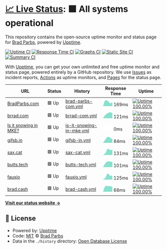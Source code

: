 # [📈 Live Status](https://bradp.github.io/uptime): <!--live status--> **🟩 All systems operational**

This repository contains the open-source uptime monitor and status page for [Brad Parbs](https://brad.party), powered by [Upptime](https://github.com/upptime/upptime).

[![Uptime CI](https://github.com/koj-co/upptime/workflows/Uptime%20CI/badge.svg)](https://github.com/koj-co/upptime/actions?query=workflow%3A%22Uptime+CI%22)
[![Response Time CI](https://github.com/koj-co/upptime/workflows/Response%20Time%20CI/badge.svg)](https://github.com/koj-co/upptime/actions?query=workflow%3A%22Response+Time+CI%22)
[![Graphs CI](https://github.com/koj-co/upptime/workflows/Graphs%20CI/badge.svg)](https://github.com/koj-co/upptime/actions?query=workflow%3A%22Graphs+CI%22)
[![Static Site CI](https://github.com/koj-co/upptime/workflows/Static%20Site%20CI/badge.svg)](https://github.com/koj-co/upptime/actions?query=workflow%3A%22Static+Site+CI%22)
[![Summary CI](https://github.com/koj-co/upptime/workflows/Summary%20CI/badge.svg)](https://github.com/koj-co/upptime/actions?query=workflow%3A%22Summary+CI%22)

With [Upptime](https://upptime.js.org), you can get your own unlimited and free uptime monitor and status page, powered entirely by a GitHub repository. We use [Issues](https://github.com/bradp/uptime/issues) as incident reports, [Actions](https://github.com/bradp/uptime/actions) as uptime monitors, and [Pages](https://bradp.github.io/uptime) for the status page.

<!--start: status pages-->
<!-- This summary is generated by Upptime (https://github.com/upptime/upptime) -->
<!-- Do not edit this manually, your changes will be overwritten -->

| URL                                                         | Status | History                                                                                                     | Response Time                                                                           | Uptime                                                                                                                                                                                                                             |
| ----------------------------------------------------------- | ------ | ----------------------------------------------------------------------------------------------------------- | --------------------------------------------------------------------------------------- | ---------------------------------------------------------------------------------------------------------------------------------------------------------------------------------------------------------------------------------- |
| [BradParbs.com](https://bradparbs.com)                      | 🟩 Up  | [brad-parbs-com.yml](https://github.com/bradp/uptime/commits/master/history/brad-parbs-com.yml)             | <img alt="Response time graph" src="./graphs/brad-parbs-com.png" height="20"> 169ms     | [![Uptime 100.00%](https://img.shields.io/endpoint?url=https%3A%2F%2Fraw.githubusercontent.com%2Fbradp%2Fuptime%2Fmaster%2Fapi%2Fbrad-parbs-com%2Fuptime.json)](https://bradp.github.io/uptime/history/brad-parbs-com)             |
| [brrad.com](https://brrad.com/w)                            | 🟩 Up  | [brrad-com.yml](https://github.com/bradp/uptime/commits/master/history/brrad-com.yml)                       | <img alt="Response time graph" src="./graphs/brrad-com.png" height="20"> 121ms          | [![Uptime 100.00%](https://img.shields.io/endpoint?url=https%3A%2F%2Fraw.githubusercontent.com%2Fbradp%2Fuptime%2Fmaster%2Fapi%2Fbrrad-com%2Fuptime.json)](https://bradp.github.io/uptime/history/brrad-com)                       |
| [Is it snowing in MKE?](https://isitsnowinginmilwaukee.com) | 🟩 Up  | [is-it-snowing-in-mke.yml](https://github.com/bradp/uptime/commits/master/history/is-it-snowing-in-mke.yml) | <img alt="Response time graph" src="./graphs/is-it-snowing-in-mke.png" height="20"> 0ms | [![Uptime 100.00%](https://img.shields.io/endpoint?url=https%3A%2F%2Fraw.githubusercontent.com%2Fbradp%2Fuptime%2Fmaster%2Fapi%2Fis-it-snowing-in-mke%2Fuptime.json)](https://bradp.github.io/uptime/history/is-it-snowing-in-mke) |
| [gifsb.in](https://gifsb.in)                                | 🟩 Up  | [gifsb-in.yml](https://github.com/bradp/uptime/commits/master/history/gifsb-in.yml)                         | <img alt="Response time graph" src="./graphs/gifsb-in.png" height="20"> 84ms            | [![Uptime 100.00%](https://img.shields.io/endpoint?url=https%3A%2F%2Fraw.githubusercontent.com%2Fbradp%2Fuptime%2Fmaster%2Fapi%2Fgifsb-in%2Fuptime.json)](https://bradp.github.io/uptime/history/gifsb-in)                         |
| [sax.cat](https://sax.cat)                                  | 🟩 Up  | [sax-cat.yml](https://github.com/bradp/uptime/commits/master/history/sax-cat.yml)                           | <img alt="Response time graph" src="./graphs/sax-cat.png" height="20"> 131ms            | [![Uptime 100.00%](https://img.shields.io/endpoint?url=https%3A%2F%2Fraw.githubusercontent.com%2Fbradp%2Fuptime%2Fmaster%2Fapi%2Fsax-cat%2Fuptime.json)](https://bradp.github.io/uptime/history/sax-cat)                           |
| [butts.tech](https://butts.tech)                            | 🟩 Up  | [butts-tech.yml](https://github.com/bradp/uptime/commits/master/history/butts-tech.yml)                     | <img alt="Response time graph" src="./graphs/butts-tech.png" height="20"> 101ms         | [![Uptime 100.00%](https://img.shields.io/endpoint?url=https%3A%2F%2Fraw.githubusercontent.com%2Fbradp%2Fuptime%2Fmaster%2Fapi%2Fbutts-tech%2Fuptime.json)](https://bradp.github.io/uptime/history/butts-tech)                     |
| [fauxio](https://faux.io)                                   | 🟩 Up  | [fauxio.yml](https://github.com/bradp/uptime/commits/master/history/fauxio.yml)                             | <img alt="Response time graph" src="./graphs/fauxio.png" height="20"> 125ms             | [![Uptime 100.00%](https://img.shields.io/endpoint?url=https%3A%2F%2Fraw.githubusercontent.com%2Fbradp%2Fuptime%2Fmaster%2Fapi%2Ffauxio%2Fuptime.json)](https://bradp.github.io/uptime/history/fauxio)                             |
| [brad.cash](https://brad.cash)                              | 🟩 Up  | [brad-cash.yml](https://github.com/bradp/uptime/commits/master/history/brad-cash.yml)                       | <img alt="Response time graph" src="./graphs/brad-cash.png" height="20"> 68ms           | [![Uptime 100.00%](https://img.shields.io/endpoint?url=https%3A%2F%2Fraw.githubusercontent.com%2Fbradp%2Fuptime%2Fmaster%2Fapi%2Fbrad-cash%2Fuptime.json)](https://bradp.github.io/uptime/history/brad-cash)                       |

<!--end: status pages-->

[**Visit our status website →**](https://bradp.github.io/uptime)

## 📄 License

- Powered by: [Upptime](https://github.com/upptime/upptime)
- Code: [MIT](./LICENSE) © [Brad Parbs](https://brad.party)
- Data in the `./history` directory: [Open Database License](https://opendatacommons.org/licenses/odbl/1-0/)
